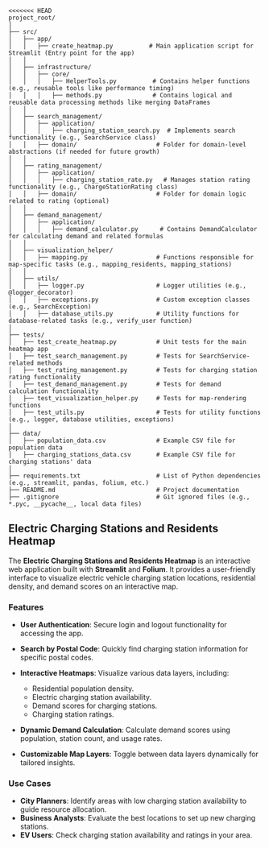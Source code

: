 ```
<<<<<<< HEAD
project_root/
│
├── src/
│   ├── app/
│   │   ├── create_heatmap.py          # Main application script for Streamlit (Entry point for the app)
│   │
│   ├── infrastructure/
│   │   ├── core/
│   │   │   ├── HelperTools.py          # Contains helper functions (e.g., reusable tools like performance timing)
│   │   │   ├── methods.py              # Contains logical and reusable data processing methods like merging DataFrames
│   │
│   ├── search_management/
│   │   ├── application/
│   │   │   ├── charging_station_search.py  # Implements search functionality (e.g., SearchService class)
│   │   ├── domain/                      # Folder for domain-level abstractions (if needed for future growth)
│   │
│   ├── rating_management/
│   │   ├── application/
│   │   │   ├── charging_station_rate.py   # Manages station rating functionality (e.g., ChargeStationRating class)
│   │   ├── domain/                      # Folder for domain logic related to rating (optional)
│   │
│   ├── demand_management/
│   │   ├── application/
│   │   │   ├── demand_calculator.py      # Contains DemandCalculator for calculating demand and related formulas
│   │
│   ├── visualization_helper/
│   │   ├── mapping.py                   # Functions responsible for map-specific tasks (e.g., mapping_residents, mapping_stations)
│   │
│   ├── utils/
│   │   ├── logger.py                    # Logger utilities (e.g., @logger_decorator)
│   │   ├── exceptions.py                # Custom exception classes (e.g., SearchException)
│   │   ├── database_utils.py            # Utility functions for database-related tasks (e.g., verify_user function)
│
├── tests/
│   ├── test_create_heatmap.py           # Unit tests for the main heatmap app
│   ├── test_search_management.py        # Tests for SearchService-related methods
│   ├── test_rating_management.py        # Tests for charging station rating functionality
│   ├── test_demand_management.py        # Tests for demand calculation functionality
│   ├── test_visualization_helper.py     # Tests for map-rendering functions
│   ├── test_utils.py                    # Tests for utility functions (e.g., logger, database utilities, exceptions)
│
├── data/
│   ├── population_data.csv              # Example CSV file for population data
│   ├── charging_stations_data.csv       # Example CSV file for charging stations' data
│
├── requirements.txt                     # List of Python dependencies (e.g., streamlit, pandas, folium, etc.)
├── README.md                            # Project documentation
├── .gitignore                           # Git ignored files (e.g., *.pyc, __pycache__, local data files)
```

## Electric Charging Stations and Residents Heatmap
The **Electric Charging Stations and Residents Heatmap** is an interactive web application built with **Streamlit** and **Folium**. It provides a user-friendly interface to visualize electric vehicle charging station locations, residential density, and demand scores on an interactive map.
### Features
- **User Authentication**: Secure login and logout functionality for accessing the app.
- **Search by Postal Code**: Quickly find charging station information for specific postal codes.
- **Interactive Heatmaps**: Visualize various data layers, including:
    - Residential population density.
    - Electric charging station availability.
    - Demand scores for charging stations.
    - Charging station ratings.

- **Dynamic Demand Calculation**: Calculate demand scores using population, station count, and usage rates.
- **Customizable Map Layers**: Toggle between data layers dynamically for tailored insights.

### Use Cases
- **City Planners**: Identify areas with low charging station availability to guide resource allocation.
- **Business Analysts**: Evaluate the best locations to set up new charging stations.
- **EV Users**: Check charging station availability and ratings in your area.
